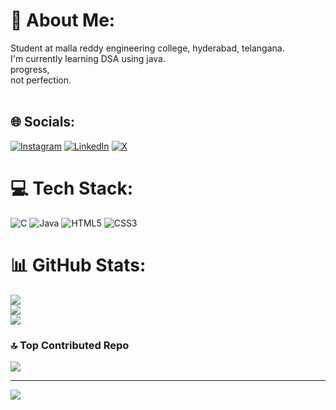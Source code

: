 # 💫 About Me:
Student at malla reddy engineering college, hyderabad, telangana.<br>I'm currently learning DSA using java.<br>progress,<br>not perfection.<br><br>


## 🌐 Socials:
[![Instagram](https://img.shields.io/badge/Instagram-%23E4405F.svg?logo=Instagram&logoColor=white)](https://www.instagram.com/mythreyareddy.annadi/) [![LinkedIn](https://img.shields.io/badge/LinkedIn-%230077B5.svg?logo=linkedin&logoColor=white)](https://linkedin.com/in/www.linkedin.com/in/mythreyareddy) [![X](https://img.shields.io/badge/X-black.svg?logo=X&logoColor=white)](https://x.com/https://x.com/mythreyareddy_) 

# 💻 Tech Stack:
![C](https://img.shields.io/badge/c-%2300599C.svg?style=for-the-badge&logo=c&logoColor=white) ![Java](https://img.shields.io/badge/java-%23ED8B00.svg?style=for-the-badge&logo=openjdk&logoColor=white) ![HTML5](https://img.shields.io/badge/html5-%23E34F26.svg?style=for-the-badge&logo=html5&logoColor=white) ![CSS3](https://img.shields.io/badge/css3-%231572B6.svg?style=for-the-badge&logo=css3&logoColor=white)
# 📊 GitHub Stats:
![](https://github-readme-stats.vercel.app/api?username=mythreyareddyannadi&theme=transparent&hide_border=false&include_all_commits=false&count_private=false)<br/>
![](https://github-readme-streak-stats.herokuapp.com/?user=mythreyareddyannadi&theme=transparent&hide_border=false)<br/>
![](https://github-readme-stats.vercel.app/api/top-langs/?username=mythreyareddyannadi&theme=transparent&hide_border=false&include_all_commits=false&count_private=false&layout=compact)

### 🔝 Top Contributed Repo
![](https://github-contributor-stats.vercel.app/api?username=mythreyareddyannadi&limit=5&theme=dark&combine_all_yearly_contributions=true)

---
[![](https://visitcount.itsvg.in/api?id=mythreyareddyannadi&icon=2&color=3)](https://visitcount.itsvg.in)

<!-- Proudly created with GPRM ( https://gprm.itsvg.in ) -->

